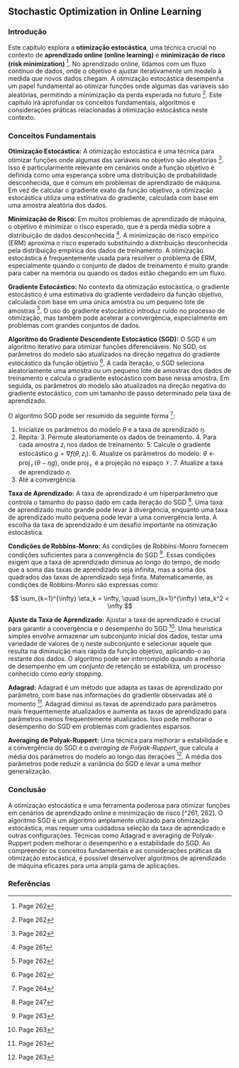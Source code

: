 ## Stochastic Optimization in Online Learning

### Introdução
Este capítulo explora a **otimização estocástica**, uma técnica crucial no contexto de **aprendizado online (online learning)** e **minimização de risco (risk minimization)** [^262]. No aprendizado online, lidamos com um fluxo contínuo de dados, onde o objetivo é ajustar iterativamente um modelo à medida que novos dados chegam. A otimização estocástica desempenha um papel fundamental ao otimizar funções onde algumas das variáveis são aleatórias, permitindo a minimização da perda esperada no futuro [^262]. Este capítulo irá aprofundar os conceitos fundamentais, algoritmos e considerações práticas relacionadas à otimização estocástica neste contexto.

### Conceitos Fundamentais
**Otimização Estocástica:** A otimização estocástica é uma técnica para otimizar funções onde algumas das variáveis no objetivo são aleatórias [^262]. Isso é particularmente relevante em cenários onde a função objetivo é definida como uma esperança sobre uma distribuição de probabilidade desconhecida, que é comum em problemas de aprendizado de máquina. Em vez de calcular o gradiente exato da função objetivo, a otimização estocástica utiliza uma estimativa do gradiente, calculada com base em uma amostra aleatória dos dados.

**Minimização de Risco:** Em muitos problemas de aprendizado de máquina, o objetivo é minimizar o risco esperado, que é a perda média sobre a distribuição de dados desconhecida [^261]. A minimização de risco empírico (ERM) aproxima o risco esperado substituindo a distribuição desconhecida pela distribuição empírica dos dados de treinamento. A otimização estocástica é frequentemente usada para resolver o problema de ERM, especialmente quando o conjunto de dados de treinamento é muito grande para caber na memória ou quando os dados estão chegando em um fluxo.

**Gradiente Estocástico:** No contexto da otimização estocástica, o gradiente estocástico é uma estimativa do gradiente verdadeiro da função objetivo, calculada com base em uma única amostra ou um pequeno lote de amostras [^262]. O uso do gradiente estocástico introduz ruído no processo de otimização, mas também pode acelerar a convergência, especialmente em problemas com grandes conjuntos de dados.

**Algoritmo do Gradiente Descendente Estocástico (SGD):** O SGD é um algoritmo iterativo para otimizar funções diferenciáveis. No SGD, os parâmetros do modelo são atualizados na direção negativa do gradiente estocástico da função objetivo [^262]. A cada iteração, o SGD seleciona aleatoriamente uma amostra ou um pequeno lote de amostras dos dados de treinamento e calcula o gradiente estocástico com base nessa amostra. Em seguida, os parâmetros do modelo são atualizados na direção negativa do gradiente estocástico, com um tamanho de passo determinado pela taxa de aprendizado.

O algoritmo SGD pode ser resumido da seguinte forma [^264]:
1. Inicialize os parâmetros do modelo $\theta$ e a taxa de aprendizado $\eta$.
2. Repita:
    3. Permute aleatoriamente os dados de treinamento.
    4. Para cada amostra $z_i$ nos dados de treinamento:
        5. Calcule o gradiente estocástico $g = \nabla f(\theta, z_i)$.
        6. Atualize os parâmetros do modelo: $\theta \leftarrow \text{proj}_\mathcal{V}(\theta - \eta g)$, onde $\text{proj}_\mathcal{V}$ é a projeção no espaço $\mathcal{V}$.
        7. Atualize a taxa de aprendizado $\eta$.
3. Até a convergência.

**Taxa de Aprendizado:** A taxa de aprendizado é um hiperparâmetro que controla o tamanho do passo dado em cada iteração do SGD [^247]. Uma taxa de aprendizado muito grande pode levar à divergência, enquanto uma taxa de aprendizado muito pequena pode levar a uma convergência lenta. A escolha da taxa de aprendizado é um desafio importante na otimização estocástica.

**Condições de Robbins-Monro:** As condições de Robbins-Monro fornecem condições suficientes para a convergência do SGD [^263]. Essas condições exigem que a taxa de aprendizado diminua ao longo do tempo, de modo que a soma das taxas de aprendizado seja infinita, mas a soma dos quadrados das taxas de aprendizado seja finita. Matematicamente, as condições de Robbins-Monro são expressas como:

$$ \sum_{k=1}^{\infty} \eta_k = \infty, \quad \sum_{k=1}^{\infty} \eta_k^2 < \infty $$

**Ajuste da Taxa de Aprendizado:** Ajustar a taxa de aprendizado é crucial para garantir a convergência e o desempenho do SGD [^263]. Uma heurística simples envolve armazenar um subconjunto inicial dos dados, testar uma variedade de valores de $\eta$ neste subconjunto e selecionar aquele que resulta na diminuição mais rápida da função objetivo, aplicando-o ao restante dos dados. O algoritmo pode ser interrompido quando a melhoria de desempenho em um conjunto de retenção se estabiliza, um processo conhecido como *early stopping*.

**Adagrad:** Adagrad é um método que adapta as taxas de aprendizado por parâmetro, com base nas informações do gradiente observadas até o momento [^263]. Adagrad diminui as taxas de aprendizado para parâmetros mais frequentemente atualizados e aumenta as taxas de aprendizado para parâmetros menos frequentemente atualizados. Isso pode melhorar o desempenho do SGD em problemas com gradientes esparsos.

**Averaging de Polyak-Ruppert:** Uma técnica para melhorar a estabilidade e a convergência do SGD é o *averaging de Polyak-Ruppert*, que calcula a média dos parâmetros do modelo ao longo das iterações [^263]. A média dos parâmetros pode reduzir a variância do SGD e levar a uma melhor generalização.

### Conclusão
A otimização estocástica é uma ferramenta poderosa para otimizar funções em cenários de aprendizado online e minimização de risco [^261, 262]. O algoritmo SGD é um algoritmo amplamente utilizado para otimização estocástica, mas requer uma cuidadosa seleção da taxa de aprendizado e outras configurações. Técnicas como Adagrad e averaging de Polyak-Ruppert podem melhorar o desempenho e a estabilidade do SGD. Ao compreender os conceitos fundamentais e as considerações práticas da otimização estocástica, é possível desenvolver algoritmos de aprendizado de máquina eficazes para uma ampla gama de aplicações.

### Referências
[^247]: Page 247
[^261]: Page 261
[^262]: Page 262
[^263]: Page 263
[^264]: Page 264
<!-- END -->